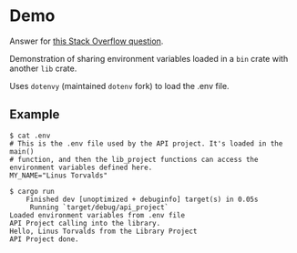 # Demo

Answer for [this Stack Overflow question](https://stackoverflow.com/questions/75979747/how-to-share-env-values-loaded-from-api-project-to-lib-project-in-rust).

Demonstration of sharing environment variables loaded in a `bin` crate with another `lib` crate.

Uses `dotenvy` (maintained `dotenv` fork) to load the .env file.

## Example

```text
$ cat .env 
# This is the .env file used by the API project. It's loaded in the main()
# function, and then the lib_project functions can access the environment variables defined here.
MY_NAME="Linus Torvalds"

$ cargo run
    Finished dev [unoptimized + debuginfo] target(s) in 0.05s
     Running `target/debug/api_project`
Loaded environment variables from .env file
API Project calling into the library.
Hello, Linus Torvalds from the Library Project
API Project done.
```
